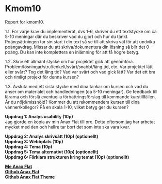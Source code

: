 Kmom10
===============================

Report for kmom10.


1.1. För varje krav du implementerat, dvs 1-6, skriver du ett textstycke om ca 5-10 meningar där du beskriver vad du gjort och hur du tänkt. Poängsättningen tar sin start i din text så se till att skriva väl för att undvika poängavdrag. Missar du att skriva/dokumentera din lösning så blir det 0 poäng. Du kan inte komplettera en inlämning för att få högre betyg.

1.2. Skriv ett allmänt stycke om hur projektet gick att genomföra. Problem/lösningar/strul/enkelt/svårt/snabbt/lång tid, etc. Var projektet lätt eller svårt? Tog det lång tid? Vad var svårt och vad gick lätt? Var det ett bra och rimligt projekt för denna kursen?

1.3. Avsluta med ett sista stycke med dina tankar om kursen och vad du anser om materialet och handledningen (ca 5-10 meningar). Ge feedback till lärarna och förslå eventuella förbättringsförslag till kommande kurstillfällen. Är du nöjd/missnöjd? Kommer du att rekommendera kursen till dina vänner/kollegor? På en skala 1-10, vilket betyg ger du kursen?


**Uppdrag 1: Analys usability (10p)**  
Jag gjorde en kopia av min Anax Flat till pro. Detta eftersom jag har arbetat mycket med den och hellre tar bort det som inte ska vara kvar.

**Uppdrag 2: Analys skrivsätt (10p) (optionellt)**  
**Uppdrag 3: Webbplats (10p)**  
**Uppdrag 4: Tema (10p)**  
**Uppdrag 5: Tema alternativt (10p) (optionellt)**  
**Uppdrag 6: Förklara strukturen kring temat (10p) (optionellt)**  


**[Me Anax Flat](http://www.student.bth.se/~anbp17/dbwebb-kurser/design/me/anax-flat/htdocs/index.php)**  
**[Github Anax Flat](https://github.com/anebar/Anax-Flat)**  
**[Github Anax Flat Theme](https://github.com/anebar/anax-flat-theme)**
